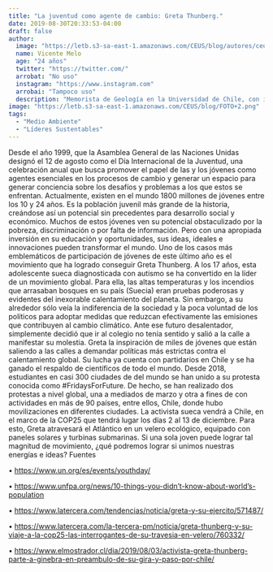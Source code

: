 ```yaml
---
title: "La juventud como agente de cambio: Greta Thunberg."
date: 2019-08-30T20:33:53-04:00
draft: false
author: 
  image: "https://letb.s3-sa-east-1.amazonaws.com/CEUS/blog/autores/ceus_VMelo.jpg"
  name: Vicente Melo
  age: "24 años"
  twitter: "https://twitter.com/" 
  arrobat: "No uso" 
  instagram: "https://www.instagram.com"
  arrobai: "Tampoco uso"
  description: "Memorista de Geología en la Universidad de Chile, con intereses en Geomorfología Glaciar, Glaciología y Geología Ambiental principalmente. Actualmente estudiando un depósito de avalancha de roca en el río Yeso. Actualmente integrante del equipo de contenido de la ONG CEUS CHILE."
image: "https://letb.s3-sa-east-1.amazonaws.com/CEUS/blog/FOTO+2.png"
tags:
  - "Medio Ambiente"
  - "Líderes Sustentables"
---
```

Desde el año 1999, que la Asamblea General de las Naciones Unidas designó el 12 de agosto como el Día Internacional de la Juventud, una celebración anual que busca promover el papel de las y los jóvenes como agentes esenciales en los procesos de cambio y generar un espacio para generar conciencia sobre los desafíos y problemas a los que estos se enfrentan.
Actualmente, existen en el mundo 1800 millones de jóvenes entre los 10 y 24 años. Es la población juvenil más grande de la historia, creándose así un potencial sin precedentes para desarrollo social y económico. Muchos de estos jóvenes ven su potencial obstaculizado por la pobreza, discriminación o por falta de información. Pero con una apropiada inversión en su educación y oportunidades, sus ideas, ideales e innovaciones pueden transformar el mundo.
Uno de los casos más emblemáticos de participación de jóvenes de este último año es el movimiento que ha logrado conseguir Greta Thunberg. A los 17 años, esta adolescente sueca diagnosticada con autismo se ha convertido en la líder de un movimiento global.
Para ella, las altas temperaturas y los incendios que arrasaban bosques en su país (Suecia) eran pruebas poderosas y evidentes del inexorable calentamiento del planeta. Sin embargo, a su alrededor sólo veía la indiferencia de la sociedad y la poca voluntad de los políticos para adoptar medidas que reduzcan efectivamente las emisiones que contribuyen al cambio climático. Ante ese futuro desalentador, simplemente decidió que ir al colegio no tenía sentido y salió a la calle a manifestar su molestia.
Greta la inspiración de miles de jóvenes que están saliendo a las calles a demandar políticas más estrictas contra el calentamiento global. Su lucha ya cuenta con partidarios en Chile y se ha ganado el respaldo de científicos de todo el mundo. Desde 2018, estudiantes en casi 300 ciudades de del mundo se han unido a su protesta conocida como #FridaysForFuture. De hecho, se han realizado dos protestas a nivel global, una a mediados de marzo y otra a fines de con actividades en más de 90 países, entre ellos, Chile, donde hubo movilizaciones en diferentes ciudades.
La activista sueca vendrá a Chile, en el marco de la COP25 que tendrá lugar los días 2 al 13 de diciembre. Para esto, Greta atravesará el Atlántico en un velero ecológico, equipado con paneles solares y turbinas submarinas.
Si una sola joven puede lograr tal magnitud de movimiento, ¿qué podremos lograr si unimos nuestras energías e ideas?
Fuentes

•	https://www.un.org/es/events/youthday/

•	https://www.unfpa.org/news/10-things-you-didn’t-know-about-world’s-population

•	https://www.latercera.com/tendencias/noticia/greta-y-su-ejercito/571487/

•	https://www.latercera.com/la-tercera-pm/noticia/greta-thunberg-y-su-viaje-a-la-cop25-las-interrogantes-de-su-travesia-en-velero/760332/

•	https://www.elmostrador.cl/dia/2019/08/03/activista-greta-thunberg-parte-a-ginebra-en-preambulo-de-su-gira-y-paso-por-chile/
